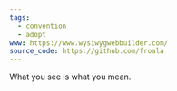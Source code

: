 ```yaml
---
tags:
  - convention
  - adopt
www: https://www.wysiwygwebbuilder.com/
source_code: https://github.com/froala
---
```



What you see is what you mean.

